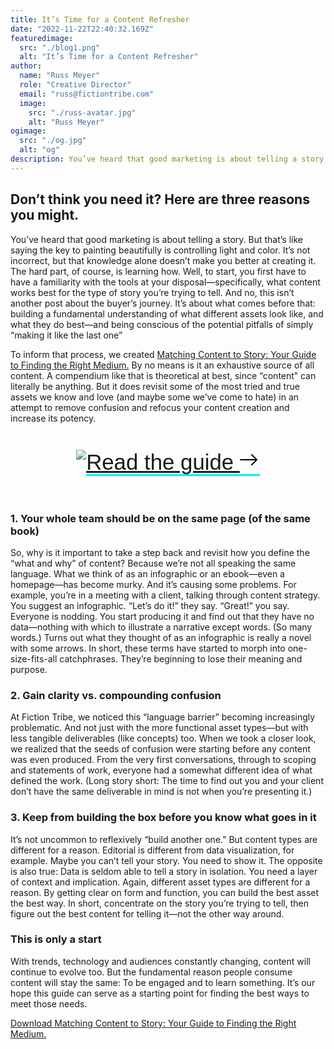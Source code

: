 ```yaml
---
title: It’s Time for a Content Refresher
date: "2022-11-22T22:40:32.169Z"
featuredimage:
  src: "./blog1.png"
  alt: "It’s Time for a Content Refresher"
author:
  name: "Russ Meyer"
  role: "Creative Director"
  email: "russ@fictiontribe.com"
  image:
    src: "./russ-avatar.jpg"
    alt: "Russ Meyer"
ogimage: 
  src: "./og.jpg"
  alt: "og"
description: You’ve heard that good marketing is about telling a story. But that’s like saying the key to painting beautifully is controlling light and color. It’s not incorrect, but that knowledge alone doesn’t make you better at creating it. The hard part, of course, is learning how. Well, to start, you first have to have a familiarity with the tools at your disposal—specifically, what content works best for the type of story you’re trying to tell.
---
```


## Don’t think you need it? Here are three reasons you might.

You’ve heard that good marketing is about telling a story. But that’s like saying the key to painting beautifully is controlling light and color. It’s not incorrect, but that knowledge alone doesn’t make you better at creating it. The hard part, of course, is learning how. Well, to start, you first have to have a familiarity with the tools at your disposal—specifically, what content works best for the type of story you’re trying to tell. And no, this isn’t another post about the buyer’s journey. It’s about what comes before that: building a fundamental understanding of what different assets look like, and what they do best—and being conscious of the potential pitfalls of simply “making it like the last one”  
 
To inform that process, we created <a href="https://blog.fictiontribe.com/assets/FictionTribe-asset-guide.pdf" target="_blank">Matching Content to Story: Your Guide to Finding the Right Medium.</a> By no means is it an exhaustive source of all content. A compendium like that is theoretical at best, since “content” can literally be anything. But it does revisit some of the most tried and true assets we know and love (and maybe some we’ve come to hate) in an attempt to remove confusion and refocus your content creation and increase its potency.

<div class="asset-flex row align-items-center">
  <div class="asset-flex-left col-12 col-md-12 col-lg-5 col-xl-4">
    <img class="cta-img img-fluid" src="/assets/asset-cover-2.png"/>
  </div>
  <div class="asset-flex-right col-12 col-md-12 col-lg-7 col-xl-8">
    <a class="cta-link" href="https://blog.fictiontribe.com/assets/FictionTribe-asset-guide.pdf" target="_blank">Read the guide <svg style="color: rgb(0, 0, 0);" xmlns="http://www.w3.org/2000/svg" width="32" height="32" fill="currentColor" class="bi bi-arrow-right" viewBox="0 0 16 16"> <path fill-rule="evenodd" d="M1 8a.5.5 0 0 1 .5-.5h11.793l-3.147-3.146a.5.5 0 0 1 .708-.708l4 4a.5.5 0 0 1 0 .708l-4 4a.5.5 0 0 1-.708-.708L13.293 8.5H1.5A.5.5 0 0 1 1 8z" fill="#000000"></path> </svg></a>
  </div>
</div>

<style>
.asset-flex {
  display: flex;
  margin: 0 auto 32px auto;
  padding: 28px 0;
  justify-content: center;
  height: auto;
  position: relative;
  width: 90%;
  overflow: hidden;
}
@media (max-width: 1200px) {
  .asset-flex {
    width: 100%;
  }
}
.asset-flex-left {
  position: relative;
  overflow: hidden;
}
.asset-flex-right {
  position: relative;
  /* min-width: 50%; */
}
img.cta-img {
  position: relative;
  max-height: 320px;
  /* max-width: 200px; */
  /* width: auto;
  height: auto;  */
}
a.cta-link {
  font-family: "Gilroy-ExtraBold", Sans-Serif;
  font-weight: normal;
  /* margin-left: 20px; */
  font-size: calc(1.275rem + 1.5vw);
  /* font-size: 42px; */
  border-bottom: 3px solid #00f0ff;
  /* position: absolute; */
  /* top: 50%;
  width: 100%;
  transform: translateY(-50%); */
}
@media (max-width: 544px) {
  a.cta-link {
    font-size: calc(1.075rem + 1.5vw);
  }
}
@media (min-width: 1080px) {
  a.cta-link {
    font-size: 2rem;
  }
}
@media (min-width: 1200px) {
  a.cta-link {
    font-size: 2.3rem;
  }
}
a.cta-link svg {
  transition: 0.45s all;
    transform: translateX(-2px);
}
a.cta-link:hover svg {
  transform: translateX(10px);
}
</style>

### 1. Your whole team should be on the same page (of the same book)
So, why is it important to take a step back and revisit how you define the “what and why” of content? Because we’re not all speaking the same language. What we think of as an infographic or an ebook—even a homepage—has become murky. And it’s causing some problems. For example, you’re in a meeting with a client, talking through content strategy. You suggest an infographic. “Let’s do it!” they say. “Great!” you say. Everyone is nodding. You start producing it and find out that they have no data—nothing with which to illustrate a narrative except words. (So many words.) Turns out what they thought of as an infographic is really a novel with some arrows. In short, these terms have started to morph into one-size-fits-all catchphrases. They’re beginning to lose their meaning and purpose. 

### 2. Gain clarity vs. compounding confusion
At Fiction Tribe, we noticed this “language barrier” becoming increasingly problematic. And not just with the more functional asset types—but with less tangible deliverables (like concepts) too. When we took a closer look, we realized that the seeds of confusion were starting before any content was even produced. From the very first conversations, through to scoping and statements of work, everyone had a somewhat different idea of what defined the work. (Long story short: The time to find out you and your client don’t have the same deliverable in mind is not when you’re presenting it.) 

### 3. Keep from building the box before you know what goes in it
It’s not uncommon to reflexively “build another one.” But content types are different for a reason. Editorial is different from data visualization, for example. Maybe you can’t tell your story. You need to show it. The opposite is also true: Data is seldom able to tell a story in isolation. You need a layer of context and implication. Again, different asset types are different for a reason. By getting clear on form and function, you can build the best asset the best way. In short, concentrate on the story you’re trying to tell, then figure out the best content for telling it—not the other way around.

### This is only a start
With trends, technology and audiences constantly changing, content will continue to evolve too. But the fundamental reason people consume content will stay the same: To be engaged and to learn something. It’s our hope this guide can serve as a starting point for finding the best ways to meet those needs. 

<a href="https://blog.fictiontribe.com/assets/FictionTribe-asset-guide.pdf" target="_blank">Download Matching Content to Story: Your Guide to Finding the Right Medium.</a>